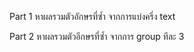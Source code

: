 Part 1 หาผลรวมตัวอักษรที่ซ้ำ จากการแบ่งครึ่ง text

Part 2 หาผลรวมตัวอีกษรที่ซ้ำ จากการ group ทีละ 3




